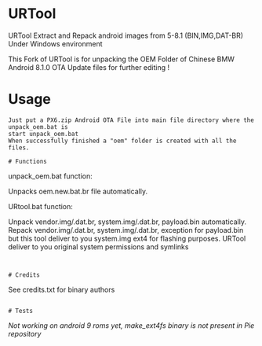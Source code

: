 # URTool
URTool Extract and Repack android images from 5-8.1 (BIN,IMG,DAT-BR) Under Windows environment

This Fork of URTool is for unpacking the OEM Folder of Chinese BMW Android 8.1.0 OTA Update files for further editing !


# Usage
```
Just put a PX6.zip Android OTA File into main file directory where the unpack_oem.bat is
start unpack_oem.bat
When successfully finished a "oem" folder is created with all the files.

# Functions
```

unpack_oem.bat function:

Unpacks oem.new.bat.br file automatically.

URtool.bat function:

Unpack vendor.img/.dat.br, system.img/.dat.br, payload.bin automatically.
Repack vendor.img/.dat.br, system.img/.dat.br,  exception for payload.bin but this tool deliver to you system.img ext4 for flashing purposes.
URTool deliver to you original system permissions and symlinks
```


# Credits
```
See credits.txt for binary authors
```

# Tests
```
*Not working on android 9 roms yet, make_ext4fs binary is not present in Pie repository*
```


